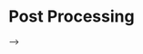 <!-- import DocCardList from '@theme/DocCardList' -->

# Post Processing
<!--
TODO: Uncomment to enable the DocCardList for the subfolder
<!-- <DocCardList /> -->
-->
